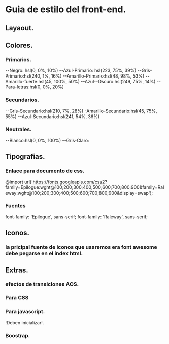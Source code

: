 # Guia de estilo del front-end.

## Layaout.



## Colores.

### Primarios.
--Negro: hsl(0, 0%, 10%)
--Azul-Primario: hsl(223, 75%, 39%)
--Gris-Primario:hsl(240, 1%, 16%)
--Amarillo-Primario:hsl(48, 98%, 53%)
--Amarillo-fuerte:hsl(45, 100%, 50%)
--Azul--Oscuro:hsl(249, 75%, 14%)
--Para-letras:hsl(0, 0%, 20%)
### Secundarios.
--Gris-Secundario:hsl(210, 7%, 28%)
-Amarillo-Secundario:hsl(45, 75%, 55%)
--Azul-Secundario:hsl(241, 54%, 36%)
### Neutrales.
--Blanco:hsl(0, 0%, 100%)
--Gris-Claro: 

## Tipografias.

### Enlace para documento de css.
@import url('https://fonts.googleapis.com/css2? family=Epilogue:wght@100;200;300;400;500;600;700;800;900&family=Raleway:wght@100;200;300;400;500;600;700;800;900&display=swap');

### Fuentes
font-family: 'Epilogue', sans-serif;
font-family: 'Raleway', sans-serif;

## Iconos.

### la pricipal fuente de iconos que usaremos era font awesome debe pegarse en el index html.

<script src="https://kit.fontawesome.com/f39c837191.js" crossorigin="anonymous"></script>


## Extras.
### efectos de transiciones AOS.
### Para CSS

<link href="https://unpkg.com/aos@2.3.1/dist/aos.css" rel="stylesheet">

### Para javascript.


<script src="https://unpkg.com/aos@2.3.1/dist/aos.js"></script>

!Deben inicializar!.
<script>
  AOS.init();
</script>

### Boostrap.
<link href="https://cdn.jsdelivr.net/npm/bootstrap@5.2.2/dist/css/bootstrap.min.css" rel="stylesheet" integrity="sha384-Zenh87qX5JnK2Jl0vWa8Ck2rdkQ2Bzep5IDxbcnCeuOxjzrPF/et3URy9Bv1WTRi" crossorigin="anonymous">
<script src="https://cdn.jsdelivr.net/npm/bootstrap@5.2.2/dist/js/bootstrap.bundle.min.js" integrity="sha384-OERcA2EqjJCMA+/3y+gxIOqMEjwtxJY7qPCqsdltbNJuaOe923+mo//f6V8Qbsw3" crossorigin="anonymous"></script>